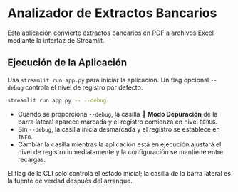 # Analizador de Extractos Bancarios

Esta aplicación convierte extractos bancarios en PDF a archivos Excel mediante la interfaz de Streamlit.

## Ejecución de la Aplicación

Usa `streamlit run app.py` para iniciar la aplicación. Un flag opcional `--debug` controla el nivel de registro por defecto.

```bash
streamlit run app.py -- --debug
```

- Cuando se proporciona `--debug`, la casilla 🐞 **Modo Depuración** de la barra lateral aparece marcada y el registro comienza en nivel `DEBUG`.
- Sin `--debug`, la casilla inicia desmarcada y el registro se establece en `INFO`.
- Cambiar la casilla mientras la aplicación está en ejecución ajustará el nivel de registro inmediatamente y la configuración se mantiene entre recargas.

El flag de la CLI solo controla el estado inicial; la casilla de la barra lateral es la fuente de verdad después del arranque.
